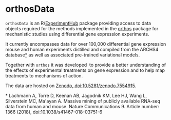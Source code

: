 # orthosData

`orthosData` is an
R/[ExperimentHub](https://bioconductor.org/packages/release/bioc/html/ExperimentHub.html)
package providing access to data objects required for the methods implemented 
in the [orthos](https://github.com/fmicompbio/orthos) package for mechanistic studies using differential gene expression experiments.

It currently encompasses data for over 100,000 differential gene expression mouse and human experiments distilled and compiled from the ARCHS4 database[*](*) as well as associated pre-trained variational models.

Together with `orthos` it was developed  to provide a better understanding of the effects of experimental treatments on gene expression and to help map treatments to mechanisms of action.


The data are hosted on [Zenodo, doi:10.5281/zenodo.7554915](https://zenodo.org/record/7554915/).


<a id="*">*</a> 
Lachmann A, Torre D, Keenan AB, Jagodnik KM, Lee HJ, Wang L, Silverstein MC, Ma'ayan A. Massive mining of publicly available RNA-seq data from human and mouse. Nature Communications 9. Article number: 1366 (2018), doi:10.1038/s41467-018-03751-6




